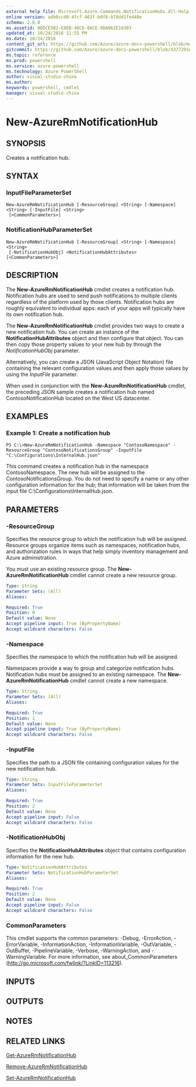 ```yaml
---
external help file: Microsoft.Azure.Commands.NotificationHubs.dll-Help.xml
online version: adb0ccd0-4fcf-463f-b0f8-b78dd1fe440e
schema: 2.0.0
ms.assetid: 8DDCE5B2-E8EB-48C6-8ACE-9DA062E10303
updated_at: 10/24/2016 11:55 PM
ms.date: 10/24/2016
content_git_url: https://github.com/Azure/azure-docs-powershell/blob/master/azureps-cmdlets-docs/ResourceManager/AzureRM.NotificationHubs/v2.2.0/New-AzureRmNotificationHub.md
gitcommit: https://github.com/Azure/azure-docs-powershell/blob/4377291ee360e58e2c1c5d644155daf6a0279055/azureps-cmdlets-docs/ResourceManager/AzureRM.NotificationHubs/v2.2.0/New-AzureRmNotificationHub.md
ms.topic: reference
ms.prod: powershell
ms.service: azure-powershell
ms.technology: Azure PowerShell
author: visual-studio-china
ms.author: 
keywords: powershell, cmdlet
manager: visual-studio-china
---
```


# New-AzureRmNotificationHub

## SYNOPSIS
Creates a notification hub.

## SYNTAX

### InputFileParameterSet
```
New-AzureRmNotificationHub [-ResourceGroup] <String> [-Namespace] <String> [-InputFile] <String>
 [<CommonParameters>]
```

### NotificationHubParameterSet
```
New-AzureRmNotificationHub [-ResourceGroup] <String> [-Namespace] <String>
 [-NotificationHubObj] <NotificationHubAttributes> [<CommonParameters>]
```

## DESCRIPTION
The **New-AzureRmNotificationHub** cmdlet creates a notification hub.
Notification hubs are used to send push notifications to multiple clients regardless of the platform used by those clients.
Notification hubs are roughly equivalent to individual apps: each of your apps will typically have its own notification hub.

The **New-AzureRmNotificationHub** cmdlet provides two ways to create a new notification hub.
You can create an instance of the **NotificationHubAttributes** object and then configure that object.
You can then copy those property values to your new hub by through the *NotificationHubObj* parameter.

Alternatively, you can create a JSON (JavaScript Object Notation) file containing the relevant configuration values and  then apply those values by using the *InputFile* parameter.

When used in conjunction with the **New-AzureRmNotificationHub** cmdlet, the preceding JSON sample creates a notification hub named ContosoNotificationHub located on the West US datacenter.

## EXAMPLES

### Example 1: Create a notification hub
```
PS C:\>New-AzureRmNotificationHub -Namespace "ContosoNamespace" -ResourceGroup "ContosoNotificationsGroup" -InputFile "C:\Configurations\InternalHub.json"
```

This command creates a notification hub in the namespace ContosoNamespace.
The new hub will be assigned to the ContosoNotificationsGroup.
You do not need to specify a name or any other configuration information for the hub; that information will be taken from the input file C:\Configurations\InternalHub.json.

## PARAMETERS

### -ResourceGroup
Specifies the resource group to which the notification hub will be assigned.
Resource groups organize items such as namespaces, notification hubs, and authorization rules in ways that help simply inventory management and Azure administration.

You must use an existing resource group.
The **New-AzureRmNotificationHub** cmdlet cannot create a new resource group.

```yaml
Type: String
Parameter Sets: (All)
Aliases: 

Required: True
Position: 0
Default value: None
Accept pipeline input: True (ByPropertyName)
Accept wildcard characters: False
```

### -Namespace
Specifies the namespace to which the notification hub will be assigned.

Namespaces provide a way to group and categorize notification hubs.
Notification hubs must be assigned to an existing namespace.
The **New-AzureRmNotificationHub** cmdlet cannot create a new namespace.

```yaml
Type: String
Parameter Sets: (All)
Aliases: 

Required: True
Position: 1
Default value: None
Accept pipeline input: True (ByPropertyName)
Accept wildcard characters: False
```

### -InputFile
Specifies the path to a JSON file containing configuration values for the new notification hub.

```yaml
Type: String
Parameter Sets: InputFileParameterSet
Aliases: 

Required: True
Position: 2
Default value: None
Accept pipeline input: False
Accept wildcard characters: False
```

### -NotificationHubObj
Specifies the **NotificationHubAttributes** object that contains configuration information for the new hub.

```yaml
Type: NotificationHubAttributes
Parameter Sets: NotificationHubParameterSet
Aliases: 

Required: True
Position: 2
Default value: None
Accept pipeline input: False
Accept wildcard characters: False
```

### CommonParameters
This cmdlet supports the common parameters: -Debug, -ErrorAction, -ErrorVariable, -InformationAction, -InformationVariable, -OutVariable, -OutBuffer, -PipelineVariable, -Verbose, -WarningAction, and -WarningVariable. For more information, see about_CommonParameters (http://go.microsoft.com/fwlink/?LinkID=113216).

## INPUTS

## OUTPUTS

## NOTES

## RELATED LINKS

[Get-AzureRmNotificationHub](xref:ResourceManager/AzureRM.NotificationHubs/v2.2.0/Get-AzureRmNotificationHub.md)

[Remove-AzureRmNotificationHub](xref:ResourceManager/AzureRM.NotificationHubs/v2.2.0/Remove-AzureRmNotificationHub.md)

[Set-AzureRmNotificationHub](xref:ResourceManager/AzureRM.NotificationHubs/v2.2.0/Set-AzureRmNotificationHub.md)


